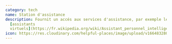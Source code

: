 ```yaml
---
category: tech
name: Station d'assistance
description: Fournit un accés aux services d'assistance, par exemple les
  [assistants
  virtuels](https://fr.wikipedia.org/wiki/Assistant_personnel_intelligent).
icon: https://res.cloudinary.com/helpful-places/image/upload/v1664832808/dtpr-icons/tech/voice_waavb6.svg
---
```


